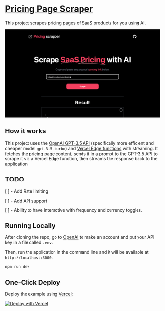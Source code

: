 # [Pricing Page Scraper](https://pricing-scraper.vercel.app/)

This project scrapes pricing pages of SaaS products for you using AI.

[![Pricing Page Scraper](./public/screenshot.png)](https://pricing-scraper.vercel.app)

## How it works

This project uses the [OpenAI GPT-3.5 API](https://openai.com/api/) (specifically more efficient and cheaper model `gpt-3.5-turbo`) and [Vercel Edge functions](https://vercel.com/features/edge-functions) with streaming. It fetches the pricing page content, sends it in a prompt to the GPT-3.5 API to scrape it via a Vercel Edge function, then streams the response back to the application.

## TODO

[ ] - Add Rate limiting

[ ] - Add API support

[ ] - Ability to have interactive with frequency and currency toggles.

## Running Locally

After cloning the repo, go to [OpenAI](https://beta.openai.com/account/api-keys) to make an account and put your API key in a file called `.env`.

Then, run the application in the command line and it will be available at `http://localhost:3000`.

```bash
npm run dev
```

## One-Click Deploy

Deploy the example using [Vercel](https://vercel.com?utm_source=github&utm_medium=readme&utm_campaign=vercel-examples):

[![Deploy with Vercel](https://vercel.com/button)](https://vercel.com/new/clone?repository-url=https://github.com/bharathvaj-ganesan/pricing-page-scraper&project-name=pricing-page-scraper&repo-name=pricing-page-scraper)
